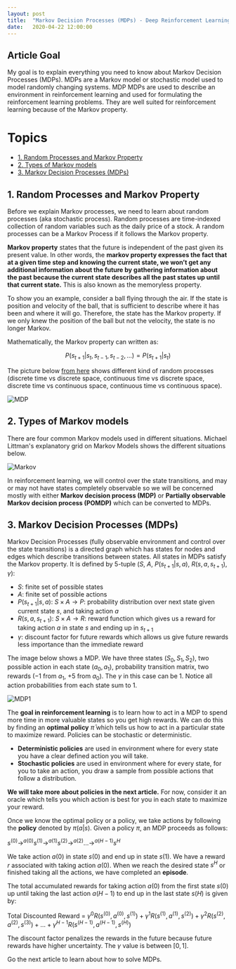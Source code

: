 ```yaml
---
layout: post
title:  "Markov Decision Processes (MDPs) - Deep Reinforcement Learning Series"
date:   2020-04-22 12:00:00
---
```



## Article Goal

My goal is to explain everything you need to know about Markov Decision Processes (MDPs). MDPs are a Markov model or stochastic model used to model randomly changing systems. MDP MDPs are used to describe an environment in reinforcement learning and used for formulating the reinforcement learning problems. They are well suited for reinforcement learning because of the Markov property.

# Topics
- [1. Random Processes and Markov Property](#1-random-processes-and-markov-property)
- [2. Types of Markov models](#2-types-of-markov-models)
- [3. Markov Decision Processes (MDPs)](#3-markov-decision-processes)

## 1. Random Processes and Markov Property

Before we explain Markov processes, we need to learn about random processes (aka stochastic process). Random processes are time-indexed collection of random variables such as the daily price of a stock. A random processes can be a Markov Process if it follows the Markov property. 

**Markov property** states that the future is independent of the past given its present value. In other words, the **markov property expresses the fact that at a given time step and knowing the current state, we won’t get any additional information about the future by gathering information about the past because the current state describes all the past states up until that current state.** This is also known as the memoryless property. 

To show you an example, consider a ball flying through the air. If the state is position and velocity of the ball, that is sufficient to describe where it has been and where it will go. Therefore, the state has the Markov property. If we only knew the position of the ball but not the velocity, the state is no longer Markov.

Mathematically, the Markov property can written as:

$$
P(s_{t+1} |  s_{t}, s_{t-1}, s_{t-2}, ...) = P(s_{t+1} | s_{t})
$$

The picture below [from here](https://towardsdatascience.com/brief-introduction-to-markov-chains-2c8cab9c98ab) shows different kind of random processes (discrete time vs discrete space, continuous time vs discrete space, discrete time vs continuous space, continuous time vs continuous space).

![MDP]

[MDP]: https://1.bp.blogspot.com/-DdVr-io6k34/XqCDhggYmMI/AAAAAAAAJQk/jsIUXeZsV2g_14Z_e8Sngw0pONLCPkWPQCLcBGAsYHQ/s1600/mdp.jpeg

## 2. Types of Markov models

There are four common Markov models used in different situations. Michael Littman's explanatory grid on Markov Models shows the different situations below.

![Markov]

[Markov]: https://1.bp.blogspot.com/-hIYsh3rUjws/XqCH51OnZ7I/AAAAAAAAJQw/7zyWVq3Hy54AirPcRvn2LuTKhturkBArQCLcBGAsYHQ/s1600/markov_models.png

In reinforcement learning, we will control over the state transitions, and may or may not have states completely observable so we will be concerned mostly with either **Markov decision process (MDP)** or **Partially observable Markov decision process (POMDP)** which can be converted to MDPs.

## 3. Markov Decision Processes (MDPs)

Markov Decision Processes (fully observable environment and control over the state transitions) is a directed graph which has states for nodes and edges which describe transitions between states. All states in MDPs satisfy the Markov property. It is defined by 5-tuple ($S$, $A$, $P(s_{t+1} | s, a)$, $R(s, a, s_{t+1})$, $\gamma$):
- $S$: finite set of possible states
- $A$: finite set of possible actions
- $P(s_{t+1} | s, a)$: $S \times A \rightarrow P$: probability distribution over next state given current state $s$, and taking action $a$
- $R(s, a, s_{t+1})$: $S \times A \rightarrow R$: reward function which gives us a reward for taking action $a$ in state $s$ and ending up in $s_{t+1}$
- $\gamma$: discount factor for future rewards which allows us give future rewards less importance than the immediate reward

The image below shows a MDP. We have three states $(S_{0}, S_{1}, S_{2})$, two possible action in each state $(a_{0}, a_{1})$, probability transition matrix, two rewards ($-1$ from $a_1$, $+5$ from $a_0$). The $\gamma$ in this case can be $1$. Notice all action probabilities from each state sum to $1$.

![MDP1]

[MDP1]: https://1.bp.blogspot.com/-O__4eGY-qNo/XqIYFywWhrI/AAAAAAAAJRQ/lCoKe2-WAvILsXGmhhswZfnCxWmZQXh4QCLcBGAsYHQ/s1600/MDP.png

The **goal in reinforcement learning** is to learn how to act in a MDP to spend more time in more valuable states so you get high rewards. We can do this by finding an **optimal policy** $\bar{\pi}$ which tells us how to act in a particular state to maximize reward. Policies can be stochastic or deterministic. 
- **Deterministic policies** are used in environment where for every state you have a clear defined action you will take. 
- **Stochastic policies** are used in environment where for every state, for you to take an action, you draw a sample from possible actions that follow a distribution.

**We will take more about policies in the next article.** For now, consider it an oracle which tells you which action is best for you in each state to maximize your reward.

Once we know the optimal policy or a policy, we take actions by following the **policy** denoted by $\pi(a | s)$. Given a policy $\pi$, an MDP proceeds as follows:

$s^{(0)} \rightarrow^{a(0)} s^{(1)} \rightarrow^{a(1)} s^{(2)} \rightarrow^{a(2)} ...  \rightarrow^{a(H-1)} s^{H}$  

We take action $a(0)$ in state $s(0)$ and end up in state $s(1)$. We have a reward $r$ associated with taking action $a(0)$. When we reach the desired state $s^H$ or finished taking all the actions, we have completed an **episode**.

The total accumulated rewards for taking action $a(0)$ from the first state $s(0)$ up until taking the last action $a(H-1)$ to end up in the last state $s(H)$ is given by:

Total Discounted Reward = $\gamma^{0} R(s^{(0)}, a^{(0)}, s^{(1)}) + \gamma^{1} R(s^{(1)}, a^{(1)}, s^{(2)}) + \gamma^{2} R(s^{(2)}, a^{(2)}, s^{(3)}) + ... +\gamma^{H-1}R(s^{(H-1)}, a^{(H-1)}, s^{(H)})$

The discount factor penalizes the rewards in the future because future rewards have higher uncertainty. The $\gamma$ value is between $[0, 1]$.

Go the next article to learn about how to solve MDPs.